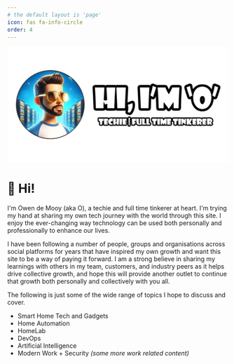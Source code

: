 ```yaml
---
# the default layout is 'page'
icon: fas fa-info-circle
order: 4
---
```


![Hero image](/assets/headers/about-banner.webp)

# 👋 Hi!

I'm Owen de Mooy (aka O), a techie and full time tinkerer at heart. I'm trying my hand at sharing my own tech journey with the world through this site. I enjoy the ever-changing way technology can be used both personally and professionally to enhance our lives.

I have been following a number of people, groups and organisations across social platforms for years that have inspired my own growth and want this site to be a way of paying it forward. I am a strong believe in sharing my learnings with others in my team, customers, and industry peers as it helps drive collective growth, and hope this will provide another outlet to continue that growth both personally and collectively with you all.

The following is just some of the wide range of topics I hope to discuss and cover.

* Smart Home Tech and Gadgets
* Home Automation
* HomeLab
* DevOps
* Artificial Intelligence
* Modern Work + Security <i>(some more work related content)</i>
